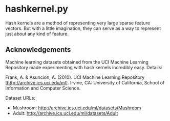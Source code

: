 hashkernel.py
=============

Hash kernels are a method of representing very large sparse feature vectors.
But with a little imagination, they can serve as a way to represent just about
any kind of feature.

Acknowledgements
----------------

Machine learning datasets obtained from the UCI Machine Learning Repository made
experimenting with hash kernels incredibly easy. Details:

Frank, A. & Asuncion, A. (2010). UCI Machine Learning Repository [http://archive.ics.uci.edu/ml]. Irvine, CA: University of California, School of Information and Computer Science.

Dataset URLs:
* Mushroom: http://archive.ics.uci.edu/ml/datasets/Mushroom
* Adult: http://archive.ics.uci.edu/ml/datasets/Adult
